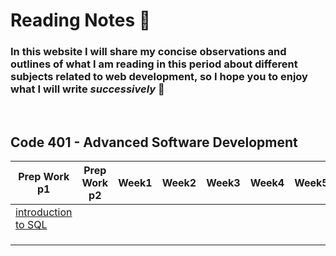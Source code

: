 # **Reading Notes** :notebook:
### In this website I will share my concise observations and outlines of what I am reading in this period about different subjects related to web development, so I hope you to enjoy what I will write *successively* :see_no_evil:
 <br>

 ##  Code 401 - Advanced Software Development
 
|Prep Work p1   | Prep Work p2 | Week1 | Week2   | Week3   | Week4   | Week5   | Week6   | Week7   |
|---|---|---|---|---|---|---|---|---|
|  [introduction to SQL](/SQL.md) |   |   |   |   |   |   |   |   |
|   |   |   |   |   |   |   |   |   |
|   |   |   |   |   |   |   |   |   |
|   |   |   |   |   |   |   |   |   |